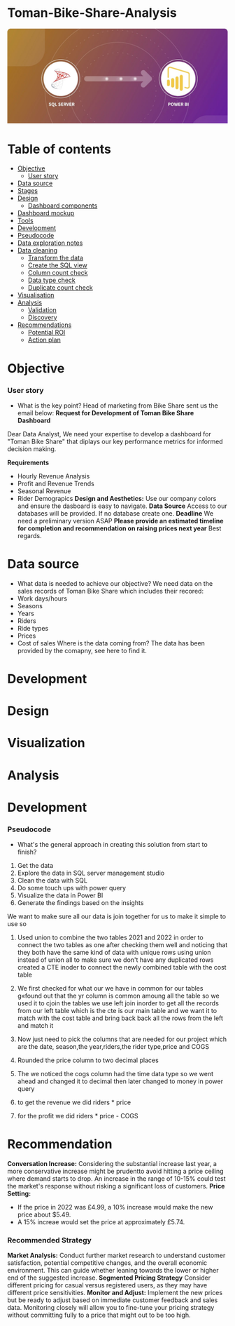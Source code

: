 # Toman-Bike-Share-Analysis

![sql_to_powerbi-diagram](assets/images/SQL-SERVER-TO-POWER-BI-copy.jpg)

# Table of contents

- [Objective](#objective)
  - [User story](#user-story)
- [Data source](#data-source)
- [Stages](#stages)
- [Design](#design)
  - [Dashboard components](#dashboard-components-required)
- [Dashboard mockup](#dashboard-mockup)
- [Tools](#tools)
- [Development](#development)
- [Pseudocode](#pseudocode)
- [Data exploration notes](#data-exploration-notes)
- [Data cleaning](#data-cleaning)
  - [Transform the data](#transform-the-data)
  - [Create the SQL view](#create-the-sql-view)
  - [Column count check](#column-count-check)
  - [Data type check](#data-type-check)
  - [Duplicate count check](#duplicate-count-check)
- [Visualisation](#visualisation)
- [Analysis](#analysis)
  - [Validation](#validation)
  - [Discovery](#discovery)
- [Recommendations](#recommendations)
  - [Potential ROI](#potential-ROI)
  - [Action plan](#action-plan)

# Objective
### User story

   * What is the key point?
Head of marketing from Bike Share sent us the email below:
**Request for Development of Toman Bike Share Dashboard**

Dear Data Analyst,
We need your expertise to develop a dashboard for "Toman Bike Share" that diplays our key performance metrics for informed decision making.

**Requirements**

*  Hourly Revenue Analysis
*  Profit and Revenue Trends
*  Seasonal Revenue
*  Rider Demograpics
**Design and Aesthetics:** Use our company colors and ensure the dasboard is easy to navigate.
**Data Source** Access to our databases will be provided. If no database create one.
**Deadline** We need a preliminary version ASAP
**Please provide an estimated timeline for completion and recommendation on raising prices next year**
Best regards.

# Data source
  *  What data is needed to achieve our objective?
We need data on the sales records of Toman Bike Share which includes their recored:
   *  Work days/hours
   *  Seasons
   *  Years
   *  Riders
   *  Ride types
   *  Prices
   *  Cost of sales
Where is the data coming from? The data has been provided by the comapny, see here to find it.





# Development
# Design
# Visualization
# Analysis






# Development
### Pseudocode
   *  What's the general approach in creating this solution from start to finish?
   1. Get the data
   2. Explore the data in SQL server management studio
   3. Clean the data with SQL
   4. Do some touch ups with power query
   5. Visualize the data in Power BI
   6. Generate the findings based on the insights






We want to make sure all our data is join together for us to make it simple to use
so 
1. Used union to combine the two tables 2021 and 2022 in order to connect the two tables as one after checking them well and noticing that they both have the same kind of data with unique rows using union instead of union all to make sure we don't have any duplicated rows
created a CTE inoder to connect the newly combined table with the cost table
2. We first checked for what our we have in common for our tables g«found out that the yr column is common amoung all the table so we used it to cjoin the tables we use left join inorder to get all the records from our left table which is the cte is our main table and we want it to match with the cost table and bring back back all the rows from the left and match it
3.   Now just need to pick the columns that are needed for our project which are the date, season,the year,riders,the rider type,price and COGS

4.   Rounded the price column to two decimal places
5. The we noticed the cogs column had the time data type so we went ahead and changed it to decimal then later changed to money in power query
6. to get the revenue we did riders * price
7. for the profit we did riders * price - COGS

# Recommendation
**Conversation Increase:** Considering the substantial increase last year, a more conservative increase might be prudentto avoid hitting a price ceiling where demand starts to drop. An increase in the range of 10-15% could test the market's response without risking a significant loss of customers.
**Price Setting:**
   *  If the price in 2022 was £4.99, a 10% increase would make the new price about $5.49.
   *  A 15% increae would set the price at approximately £5.74.
### Recommended Strategy
**Market Analysis:** Conduct further market research to understand customer satisfaction, potential competitive changes, and the overall economic environment. This can guide whether leaning towards the lower or higher end of the suggested increase.
**Segmented Pricing Strategy** Consider different pricing for casual versus registered users, as they may have different price sensitivities.
**Monitor and Adjust:** Implement the new prices but be ready to adjust based on immediate customer feedback and sales data. Monitoring closely will allow you to fine-tune your pricing strategy without committing fully to a price that might out to be too high.
